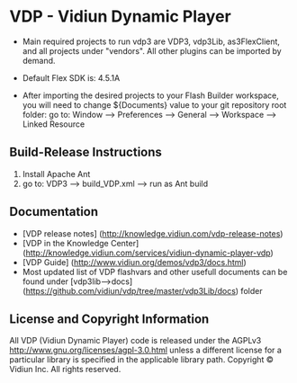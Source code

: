 # VDP - Vidiun Dynamic Player

* Main required projects to run vdp3 are VDP3, vdp3Lib, as3FlexClient, and all projects under "vendors".
 All other plugins can be imported by demand.

* Default Flex SDK is: 4.5.1A

* After importing the desired projects to your Flash Builder workspace, you will need to change ${Documents} value to your 
git repository root folder:
go to: Window --> Preferences --> General --> Workspace --> Linked Resource

## Build-Release Instructions
1. Install Apache Ant
2. go to: VDP3 --> build_VDP.xml --> run as Ant build

## Documentation
* [VDP release notes] (http://knowledge.vidiun.com/vdp-release-notes)
* [VDP in the Knowledge Center] (http://knowledge.vidiun.com/services/vidiun-dynamic-player-vdp)
* [VDP Guide] (http://www.vidiun.org/demos/vdp3/docs.html)
* Most updated list of VDP flashvars and other usefull documents can be found under [vdp3lib-->docs] (https://github.com/vidiun/vdp/tree/master/vdp3Lib/docs) folder

## License and Copyright Information
All VDP (Vidiun Dynamic Player) code is released under the AGPLv3 http://www.gnu.org/licenses/agpl-3.0.html unless a different license for a particular library is specified in the applicable library path.
Copyright © Vidiun Inc. All rights reserved.

 
